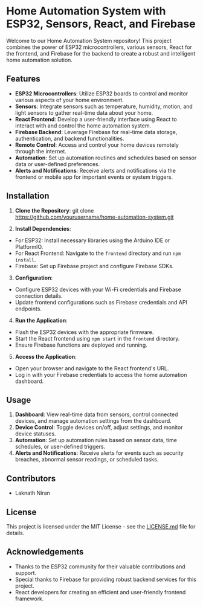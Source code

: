# Home Automation System with ESP32, Sensors, React, and Firebase

Welcome to our Home Automation System repository! This project combines the power of ESP32 microcontrollers, various sensors, React for the frontend, and Firebase for the backend to create a robust and intelligent home automation solution.

## Features

- **ESP32 Microcontrollers**: Utilize ESP32 boards to control and monitor various aspects of your home environment.
- **Sensors**: Integrate sensors such as temperature, humidity, motion, and light sensors to gather real-time data about your home.
- **React Frontend**: Develop a user-friendly interface using React to interact with and control the home automation system.
- **Firebase Backend**: Leverage Firebase for real-time data storage, authentication, and backend functionalities.
- **Remote Control**: Access and control your home devices remotely through the internet.
- **Automation**: Set up automation routines and schedules based on sensor data or user-defined preferences.
- **Alerts and Notifications**: Receive alerts and notifications via the frontend or mobile app for important events or system triggers.

## Installation

1. **Clone the Repository**: 
git clone https://github.com/yourusername/home-automation-system.git

2. **Install Dependencies**:
- For ESP32: Install necessary libraries using the Arduino IDE or PlatformIO.
- For React Frontend: Navigate to the `frontend` directory and run `npm install`.
- Firebase: Set up Firebase project and configure Firebase SDKs.

3. **Configuration**:
- Configure ESP32 devices with your Wi-Fi credentials and Firebase connection details.
- Update frontend configurations such as Firebase credentials and API endpoints.

4. **Run the Application**:
- Flash the ESP32 devices with the appropriate firmware.
- Start the React frontend using `npm start` in the `frontend` directory.
- Ensure Firebase functions are deployed and running.

5. **Access the Application**:
- Open your browser and navigate to the React frontend's URL.
- Log in with your Firebase credentials to access the home automation dashboard.

## Usage

1. **Dashboard**: View real-time data from sensors, control connected devices, and manage automation settings from the dashboard.
2. **Device Control**: Toggle devices on/off, adjust settings, and monitor device statuses.
3. **Automation**: Set up automation rules based on sensor data, time schedules, or user-defined triggers.
4. **Alerts and Notifications**: Receive alerts for events such as security breaches, abnormal sensor readings, or scheduled tasks.

## Contributors

- Laknath Niran

## License

This project is licensed under the MIT License - see the [LICENSE.md](LICENSE.md) file for details.

## Acknowledgements

- Thanks to the ESP32 community for their valuable contributions and support.
- Special thanks to Firebase for providing robust backend services for this project.
- React developers for creating an efficient and user-friendly frontend framework.
